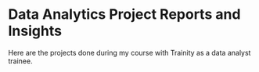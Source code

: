 # Data Analytics Project Reports and Insights
Here are the projects done during my course with Trainity as a data analyst trainee.
